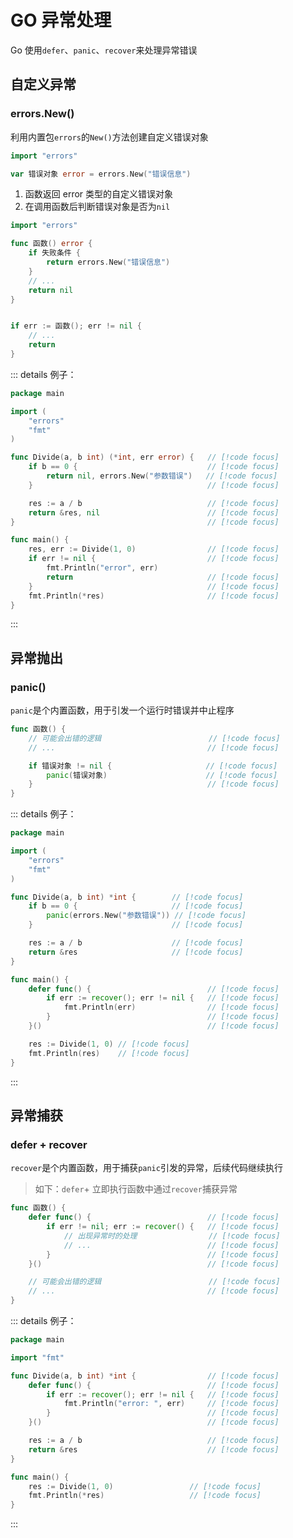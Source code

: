 # GO 异常处理

Go 使用`defer`、`panic`、`recover`来处理异常错误

## 自定义异常

### errors.New()

利用内置包`errors`的`New()`方法创建自定义错误对象

```go
import "errors"

var 错误对象 error = errors.New("错误信息")
```

1. 函数返回 error 类型的自定义错误对象
2. 在调用函数后判断错误对象是否为`nil`

```go
import "errors"

func 函数() error {
	if 失败条件 {
		return errors.New("错误信息")
	}
	// ...
	return nil
}


if err := 函数(); err != nil {
	// ...
	return
}
```

::: details 例子：

```go
package main

import (
	"errors"
	"fmt"
)

func Divide(a, b int) (*int, err error) {	// [!code focus]
	if b == 0 {								// [!code focus]
		return nil, errors.New("参数错误")	 // [!code focus]
	}										// [!code focus]

	res := a / b							// [!code focus]
	return &res, nil						// [!code focus]
}											// [!code focus]

func main() {
	res, err := Divide(1, 0)				// [!code focus]
	if err != nil {							// [!code focus]
		fmt.Println("error", err)
		return								// [!code focus]
	}										// [!code focus]
	fmt.Println(*res)						// [!code focus]
}
```

:::

## 异常抛出

### panic()

`panic`是个内置函数，用于引发一个运行时错误并中止程序

```go
func 函数() {
	// 可能会出错的逻辑						   // [!code focus]
	// ...									// [!code focus]

	if 错误对象 != nil {					 // [!code focus]
		panic(错误对象) 					 // [!code focus]
	}										// [!code focus]
}
```

::: details 例子：

```go
package main

import (
	"errors"
	"fmt"
)

func Divide(a, b int) *int { 		// [!code focus]
	if b == 0 {						// [!code focus]
		panic(errors.New("参数错误")) // [!code focus]
	}								// [!code focus]

	res := a / b 					// [!code focus]
	return &res  					// [!code focus]
}

func main() {
	defer func() {							// [!code focus]
		if err := recover(); err != nil {	// [!code focus]
			fmt.Println(err)				// [!code focus]
		}									// [!code focus]
	}()										// [!code focus]

	res := Divide(1, 0) // [!code focus]
	fmt.Println(res)    // [!code focus]
}
```

:::

## 异常捕获

### defer + recover

`recover`是个内置函数，用于捕获`panic`引发的异常，后续代码继续执行

> 如下：`defer`+ 立即执行函数中通过`recover`捕获异常

```go
func 函数() {
	defer func() {							// [!code focus]
		if err != nil; err := recover() {	// [!code focus]
			// 出现异常时的处理				   // [!code focus]
			// ...							// [!code focus]
		}									// [!code focus]
	}()										// [!code focus]

	// 可能会出错的逻辑						   // [!code focus]
	// ...									// [!code focus]
}
```

::: details 例子：

```go
package main

import "fmt"

func Divide(a, b int) *int {				// [!code focus]
	defer func() {							// [!code focus]
		if err := recover(); err != nil {	// [!code focus]
			fmt.Println("error: ", err)		// [!code focus]
		}									// [!code focus]
	}()										// [!code focus]

	res := a / b							// [!code focus]
	return &res								// [!code focus]
}

func main() {
	res := Divide(1, 0)					// [!code focus]
	fmt.Println(*res)					// [!code focus]
}
```

:::
